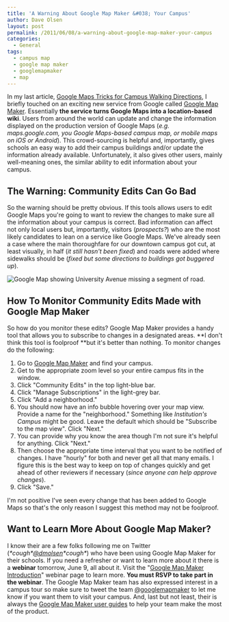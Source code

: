 ```yaml
---
title: 'A Warning About Google Map Maker &#038; Your Campus'
author: Dave Olsen
layout: post
permalink: /2011/06/08/a-warning-about-google-map-maker-your-campus
categories:
  - General
tags:
  - campus map
  - google map maker
  - googlemapmaker
  - map
---
```

In my last article, [Google Maps Tricks for Campus Walking Directions][1], I briefly touched on an exciting new service from Google called [Google Map Maker][2]. Essentially **the service turns Google Maps into a location-based wiki**. Users from around the world can update and change the information displayed on the production version of Google Maps (*e.g. maps.google.com, you Google Maps-based campus map, or mobile maps on iOS or Android*). This crowd-sourcing is helpful and, importantly, gives schools an easy way to add their campus buildings and/or update the information already available. Unfortunately, it also gives other users, mainly well-meaning ones, the similar ability to edit information about your campus.

## The Warning: Community Edits Can Go Bad

So the warning should be pretty obvious. If this tools allows users to edit Google Maps you're going to want to review the changes to make sure all the information about your campus is correct. Bad information can affect not only local users but, importantly, visitors (*prospects?*) who are the most likely candidates to lean on a service like Google Maps. We've already seen a case where the main thoroughfare for our downtown campus got cut, at least visually, in half (*it still hasn't been fixed*) and roads were added where sidewalks should be (*fixed but some directions to buildings got buggered up*).  

<img title="Google Map showing University Avenue missing a segment of road." src="/wp-content/uploads/2011/06/university_ave_missing.png" alt="Google Map showing University Avenue missing a segment of road." />

## How To Monitor Community Edits Made with Google Map Maker

So how do you monitor these edits? Google Map Maker provides a handy tool that allows you to subscribe to changes in a designated areas. **I don't think this tool is foolproof **but it's better than nothing. To monitor changes do the following:

1.  Go to [Google Map Maker][2] and find your campus.
2.  Get to the appropriate zoom level so your entire campus fits in the window.
3.  Click "Community Edits" in the top light-blue bar.
4.  Click "Manage Subscriptions" in the light-grey bar.
5.  Click "Add a neighborhood."
6.  You should now have an info bubble hovering over your map view. Provide a name for the "neighborhood." Something like *Institution's Campus* might be good. Leave the default which should be "Subscribe to the map view". Click "Next."
7.  You can provide why you know the area though I'm not sure it's helpful for anything. Click "Next."
8.  Then choose the appropriate time interval that you want to be notified of changes. I have "hourly" for both and never get all that many emails. I figure this is the best way to keep on top of changes quickly and get ahead of other reviewers if necessary (*since anyone can help approve changes*).
9.  Click "Save."

I'm not positive I've seen every change that has been added to Google Maps so that's the only reason I suggest this method may not be foolproof.

## Want to Learn More About Google Map Maker?

I know their are a few folks following me on Twitter (*\*cough\*[@dmolsen][4]\*cough\**) who have been using Google Map Maker for their schools. If you need a refresher or want to learn more about it there is a **webinar** tomorrow, June 9, all about it. Visit the "[Google Map Maker Introduction][5]" webinar page to learn more. **You must RSVP to take part in the webinar**. The Google Map Maker team has also expressed interest in a campus tour so make sure to tweet the team [@googlemapmaker][6] to let me know if you want them to visit your campus. And, last but not least, their is always the [Google Map Maker user guides][7] to help your team make the most of the product.

 [1]: http://www.dmolsen.com/mobile-in-higher-ed/2011/05/23/google-maps-trick-for-campus-walking-directions/
 [2]: http://www.google.com/mapmaker/
 [3]: http://www.dmolsen.com/mobile-in-higher-ed/wp-content/uploads/2011/06/university_ave_missing.png
 [4]: http://twitter.com/dmolsen/
 [5]: https://sites.google.com/site/mapyourworldcommunity/events/introwebinar
 [6]: http://twitter.com/googlemapmaker/
 [7]: http://www.google.com/support/mapmaker/bin/static.py?hl=en&page=guide_toc.cs&from=1094356&rd=1